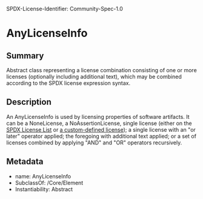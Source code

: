 SPDX-License-Identifier: Community-Spec-1.0

# AnyLicenseInfo

## Summary

Abstract class representing a license combination consisting of one or more
licenses (optionally including additional text), which may be combined
according to the SPDX license expression syntax.

## Description

An AnyLicenseInfo is used by licensing properties of software artifacts.
It can be a NoneLicense, a NoAssertionLicense,
single license (either on the [SPDX License List](https://spdx.org/licenses/)
or [a custom-defined license](https://spdx.github.io/spdx-spec/v3.0/annexes/SPDX-license-expressions/));
a single license with an "or later" operator applied; the foregoing with
additional text applied; or a set of licenses combined by applying "AND" and
"OR" operators recursively.

## Metadata

- name: AnyLicenseInfo
- SubclassOf: /Core/Element
- Instantiability: Abstract

